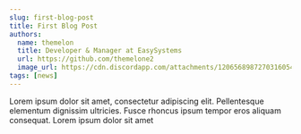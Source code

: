 ```yaml
---
slug: first-blog-post
title: First Blog Post
authors:
  name: themelon
  title: Developer & Manager at EasySystems
  url: https://github.com/themelone2
  image_url: https://cdn.discordapp.com/attachments/1206568987270316054/1238248815253786664/file.jpg?ex=663e9893&is=663d4713&hm=c5c966abdc84c8c7e5b24d4ad942e1f9affda6ef29cffaad0a2118da35f323f2&
tags: [news]
---
```


Lorem ipsum dolor sit amet, consectetur adipiscing elit. Pellentesque elementum dignissim ultricies. Fusce rhoncus ipsum tempor eros aliquam consequat. Lorem ipsum dolor sit amet
